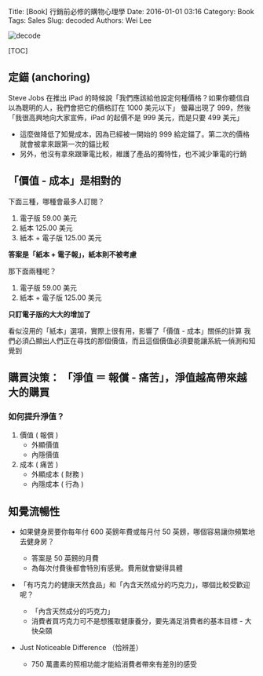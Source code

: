Title: [Book] 行銷前必修的購物心理學
Date: 2016-01-01 03:16
Category: Book
Tags: Sales
Slug: decoded
Authors: Wei Lee

![decode](http://im1.book.com.tw/image/getImage?i=http://www.books.com.tw/img/001/061/88/0010618819.jpg&v=529dcf77&w=348&h=348)

<!--more-->

[TOC]

## 定錨 (anchoring)

Steve Jobs 在推出 iPad 的時候說「我們應該給他設定何種價格？如果你聽信自以為聰明的人，我們會把它的價格訂在 1000 美元以下」
螢幕出現了 999，然後「我很高興地向大家宣佈，iPad 的起價不是 999 美元，而是只要 499 美元」

* 這麼做降低了知覺成本，因為已經被一開始的 999 給定錨了。第二次的價格就會被拿來跟第一次的錨比較
* 另外，他沒有拿來跟筆電比較，維護了產品的獨特性，也不減少筆電的行銷

## 「價值 - 成本」是相對的

下面三種，哪種會最多人訂閱？

1. 電子版       59.00 美元
2. 紙本         125.00 美元
3. 紙本 + 電子版 125.00 美元

**答案是「紙本 + 電子報」，紙本則不被考慮**

那下面兩種呢？

1. 電子版        59.00 美元
2. 紙本 + 電子版 125.00 美元

**只訂電子版的大大的增加了**

看似沒用的「紙本」選項，實際上很有用，影響了「價值 - 成本」關係的計算
我們必須凸顯出人們正在尋找的那個價值，而且這個價值必須要能讓系統一偵測和知覺到

## 購買決策： 「淨值 ＝ 報償 - 痛苦」，淨值越高帶來越大的購買

### 如何提升淨值？

1. 價值 ( 報償 )
    * 外顯價值
    * 內隱價值
2. 成本 ( 痛苦 )
    * 外顯成本 ( 財務 )
    * 內隱成本 ( 行為 )

## 知覺流暢性

* 如果健身房要你每年付 600 英鎊年費或每月付 50 英鎊，哪個容易讓你頻繁地去健身房？
    * 答案是 50 英鎊的月費
    * 為每次付費後都會特別有感覺。費用就會變得具體

* 「有巧克力的健康天然食品」和「內含天然成分的巧克力」，哪個比較受歡迎呢？
    * 「內含天然成分的巧克力」
    * 消費者買巧克力可不是想獲取健康養分，要先滿足消費者的基本目標 - 大快朵頤

* Just Noticeable Difference （恰辨差）
    * 750 萬畫素的照相功能才能給消費者帶來有差別的感受
